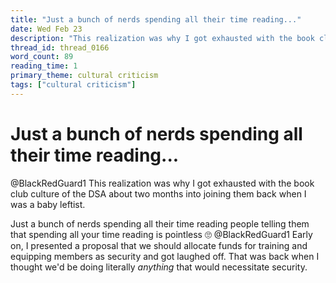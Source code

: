 ```yaml
---
title: "Just a bunch of nerds spending all their time reading..."
date: Wed Feb 23
description: "This realization was why I got exhausted with the book club culture of the DSA about two months into joining them back when I was a baby leftist."
thread_id: thread_0166
word_count: 89
reading_time: 1
primary_theme: cultural criticism
tags: ["cultural criticism"]
---
```


# Just a bunch of nerds spending all their time reading...

@BlackRedGuard1 This realization was why I got exhausted with the book club culture of the DSA about two months into joining them back when I was a baby leftist.

Just a bunch of nerds spending all their time reading people telling them that spending all your time reading is pointless 🙄 @BlackRedGuard1 Early on, I presented a proposal that we should allocate funds for training and equipping members as security and got laughed off. That was back when I thought we'd be doing literally *anything* that would necessitate security.